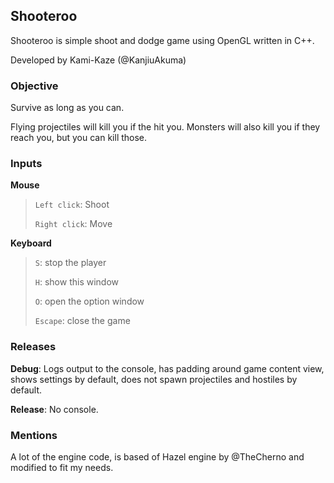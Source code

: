 Shooteroo
---

Shooteroo is simple shoot and dodge game using OpenGL written in C++.

Developed by Kami-Kaze (@KanjiuAkuma)

### Objective
Survive as long as you can.

Flying projectiles will kill you if the hit you.
Monsters will also kill you if they reach you, but you can kill those.

### Inputs
__Mouse__
>   `Left click`: Shoot
>
>   `Right click`: Move

__Keyboard__
>   `S`: stop the player
>
>   `H`: show this window
>
>   `O`: open the option window
>
>   `Escape`: close the game


###  Releases
__Debug__: Logs output to the console, 
has padding around game content view,
shows settings by default,
does not spawn projectiles and hostiles by default.

__Release__: No console.

### Mentions
A lot of the engine code, is based of Hazel engine by @TheCherno and modified to fit my needs.